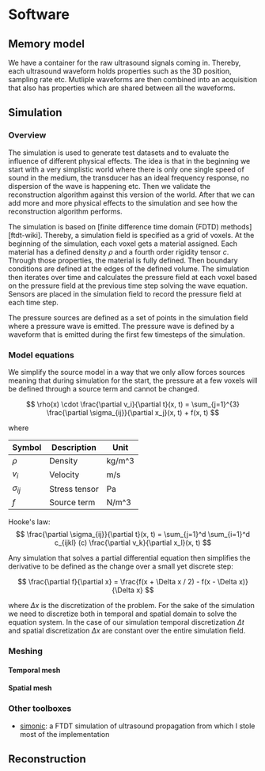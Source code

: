 # Software

## Memory model

We have a container for the raw ultrasound signals coming in.
Thereby, each ultrasound waveform holds properties such as the 3D position, sampling rate etc.
Mutliple waveforms are then combined into an acquisition that also has properties which are shared between all the waveforms.

## Simulation

### Overview

The simulation is used to generate test datasets and to evaluate the influence of different physical effects. The idea is that in the beginning we start with a very simplistic world where there is only one single speed of sound in the medium, the transducer has an ideal frequency response, no dispersion of the wave is happening etc. Then we validate the reconstruction algorithm against this version of the world. After that we can add more and more physical effects to the simulation and see how the reconstruction algorithm performs.

The simulation is based on [finite difference time domain (FDTD) methods][ftdt-wiki]. Thereby, a simulation field is specified as a grid of voxels. At the beginning of the simulation, each voxel gets a material assigned. Each material has a defined density $\rho$ and a fourth order rigidity tensor $c$. Through those properties, the material is fully defined. Then boundary conditions are defined at the edges of the defined volume. The simulation then iterates over time and calculates the pressure field at each voxel based on the pressure field at the previous time step solving the wave equation. Sensors are placed in the simulation field to record the pressure field at each time step.

The pressure sources are defined as a set of points in the simulation field where a pressure wave is emitted. The pressure wave is defined by a waveform that is emitted during the first few timesteps of the simulation.

### Model equations

We simplify the source model in a way that we only allow forces sources meaning that during simulation for the start, the pressure at a few voxels will be defined through a source term and cannot be changed.


$$
\rho(x) \cdot \frac{\partial v_i}{\partial t}(x, t) = \sum_{j=1}^{3} \frac{\partial \sigma_{ij}}{\partial x_j}(x, t) + f(x, t)
$$

where

| Symbol | Description | Unit |
|--------|-------------|------|
| $\rho$ | Density | kg/m^3 |
| $v_i$ | Velocity | m/s |
| $\sigma_{ij}$ | Stress tensor | Pa |
| $f$ | Source term | N/m^3 |


Hooke's law:
$$
\frac{\partial \sigma_{ij}}{\partial t}(x, t) = \sum_{j=1}^d \sum_{i=1}^d c_{ijkl} (c) \frac{\partial v_k}{\partial x_l}(x, t)
$$

Any simulation that solves a partial differential equation then simplifies the derivative to be defined as the change over a small yet discrete step:

$$
\frac{\partial f}{\partial x} = \frac{f(x + \Delta x / 2) - f(x - \Delta x)}{\Delta x}
$$

where $\Delta x$ is the discretization of the problem. For the sake of the simulation we need to discretize both in temporal and spatial domain to solve the equation system. In the case of our simulation temporal discretization $\Delta t$ and spatial discretization $\Delta x$ are constant over the entire simulation field.

### Meshing

#### Temporal mesh


#### Spatial mesh

### Other toolboxes

- [simonic][simsonic]: a FTDT simulation of ultrasound propagation from which I stole most of the implementation

## Reconstruction

[fdtd-wiki]: https://en.wikipedia.org/wiki/Finite-difference_time-domain_method
[boehm2017]: https://ethz.ch/content/dam/ethz/special-interest/erdw/geophysics/computational-seismology-dam/documents/Papers/Boehm_MUST_2017.pdf
[simsonic]: http://www.simsonic.fr/